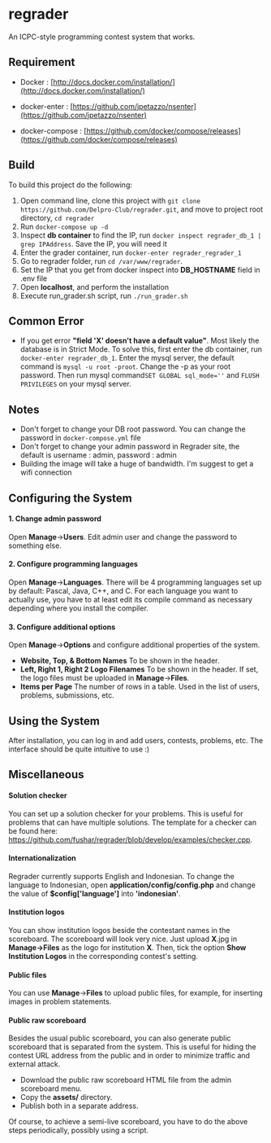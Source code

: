 # regrader
An ICPC-style programming contest system that works.

## Requirement

- Docker : [http://docs.docker.com/installation/](http://docs.docker.com/installation/)

- docker-enter : [https://github.com/jpetazzo/nsenter](https://github.com/jpetazzo/nsenter)

- docker-compose : [https://github.com/docker/compose/releases](https://github.com/docker/compose/releases)

## Build
To build this project do the following:

1. Open command line, clone this project with `git clone https://github.com/Delpro-Club/regrader.git`, and move to 
   project root directory, `cd regrader`
2. Run `docker-compose up -d`
3. Inspect **db container** to find the IP, run `docker inspect regrader_db_1 | grep IPAddress`. Save the IP, you will need it
4. Enter the grader container, run `docker-enter regrader_regrader_1`
5. Go to regrader folder, run `cd /var/www/regrader`.
6. Set the IP that you get from docker inspect into **DB_HOSTNAME** field in .env file
7. Open **localhost**, and perform the installation
8. Execute run_grader.sh script, run `./run_grader.sh`

## Common Error
- If you get error **"field 'X' doesn't have a default value"**. Most likely the database is in Strict Mode. To solve this, first enter the db container, run `docker-enter regrader_db_1`. Enter the mysql server, the default command is `mysql -u root -proot`. Change the -p as your root password. Then run mysql command`SET GLOBAL sql_mode=''` and `FLUSH PRIVILEGES` on your mysql server.

## Notes
- Don't forget to change your DB root password. You can change the password in `docker-compose.yml` file
- Don't forget to change your admin password in Regrader site, the default is username : admin, password : admin
- Building the image will take a huge of bandwidth. I'm suggest to get a wifi connection

Configuring the System
----------------------

#### 1. Change admin password

Open **Manage**->**Users**. Edit admin user and change the password to something else.

#### 2. Configure programming languages

Open **Manage**->**Languages**. There will be 4 programming languages set up by default: Pascal, Java, C++, and C. For each language you want to actually use, you have to at least edit its compile command as necessary depending where you install the compiler.

#### 3. Configure additional options

Open **Manage**->**Options** and configure additional properties of the system.

- **Website, Top, & Bottom Names**
To be shown in the header.
- **Left, Right 1, Right 2 Logo Filenames**
To be shown in the header. If set, the logo files must be uploaded in **Manage**->**Files**.
- **Items per Page**
The number of rows in a table. Used in the list of users, problems, submissions, etc.

Using the System
------------------

After installation, you can log in and add users, contests, problems, etc. The interface should be quite intuitive to use :)

Miscellaneous
-------------

#### Solution checker

You can set up a solution checker for your problems. This is useful for problems that can have multiple solutions. The template for a checker can be found here: https://github.com/fushar/regrader/blob/develop/examples/checker.cpp.

#### Internationalization

Regrader currently supports English and Indonesian. To change the language to Indonesian, open **application/config/config.php** and change the value of **$config['language']** into **'indonesian'**.

#### Institution logos

You can show institution logos beside the contestant names in the scoreboard. The scoreboard will look very nice. Just upload **X**.jpg in **Manage->Files** as the logo for institution **X**. Then, tick the option **Show Institution Logos** in the corresponding contest's setting.

#### Public files

You can use **Manage**->**Files** to upload public files, for example, for inserting images in problem statements.

#### Public raw scoreboard

Besides the usual public scoreboard, you can also generate public scoreboard that is separated from the system. This is useful for hiding the contest URL address from the public and in order to minimize traffic and external attack.

- Download the public raw scoreboard HTML file from the admin scoreboard menu.
- Copy the **assets/** directory.
- Publish both in a separate address.

Of course, to achieve a semi-live scoreboard, you have to do the above steps periodically, possibly using a script.
